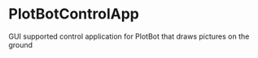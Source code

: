 # PlotBotControlApp
GUI supported control application for PlotBot that draws pictures on the ground
